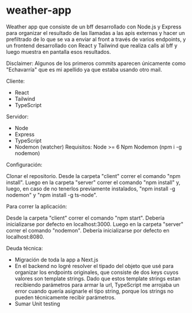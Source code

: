 # weather-app
Weather app que consiste de un bff desarrollado con Node.js y Express para organizar el resultado de las llamadas a las apis externas y hacer un prefiltrado de lo que se va a enviar al front a través de varios endpoints, y un frontend desarrollado con React y Tailwind que realiza calls al bff y luego muestra en pantalla esos resultados.

Disclaimer: Algunos de los primeros commits aparecen únicamente como "Echavarría" que es mi apellido ya que estaba usando otro mail.

Cliente:

- React
- Tailwind
- TypeScript

Servidor:

- Node
- Express
- TypeScript
- Nodemon (watcher)
Requisitos: Node >= 6 Npm Nodemon (npm i -g nodemon)

Configuración:

Clonar el repositorio. Desde la carpeta "client" correr el comando "npm install".
Luego en la carpeta "server" correr el comando "npm install" y, luego, en caso de no tenerlos previamente instalados, "npm install -g nodemon" y "npm install -g ts-node".

Para correr la aplicación:

Desde la carpeta "client" correr el comando "npm start". Debería inicializarse por defecto en localhost:3000.
Luego en la carpeta "server" correr el comando "nodemon". Debería inicializarse por defecto en localhost:8080.

Deuda técnica:
- Migración de toda la app a Next.js
- En el backend no logré resolver el tipado del objeto que usé para organizar los endpoints originales, que consiste de dos keys cuyos valores son template strings. Dado que estos template strings estan recibiendo parámetros para armar la url, TypeScript me arrojaba un error cuando quería asignarle el tipo string, porque los strings no pueden técnicamente recibir parámetros.
- Sumar Unit testing
